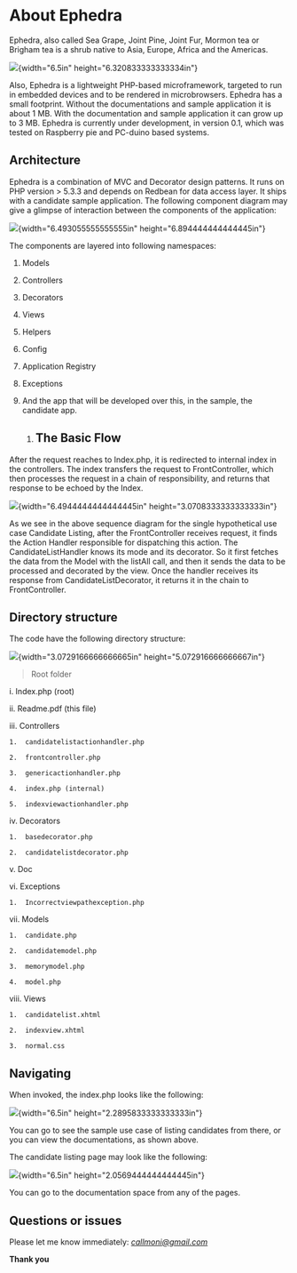 About Ephedra
=============

Ephedra, also called Sea Grape, Joint Pine, Joint Fur, Mormon tea or
Brigham tea is a shrub native to Asia, Europe, Africa and the Americas.

![](media/image1.jpeg){width="6.5in" height="6.320833333333334in"}

Also, Ephedra is a lightweight PHP-based microframework, targeted to run
in embedded devices and to be rendered in microbrowsers. Ephedra has a
small footprint. Without the documentations and sample application it is
about 1 MB. With the documentation and sample application it can grow up
to 3 MB. Ephedra is currently under development, in version 0.1, which
was tested on Raspberry pie and PC-duino based systems.

Architecture
------------

Ephedra is a combination of MVC and Decorator design patterns. It runs
on PHP version &gt; 5.3.3 and depends on Redbean for data access layer.
It ships with a candidate sample application. The following component
diagram may give a glimpse of interaction between the components of the
application:

![](media/image2.jpeg){width="6.493055555555555in"
height="6.894444444444445in"}

The components are layered into following namespaces:

1.  Models

2.  Controllers

3.  Decorators

4.  Views

5.  Helpers

6.  Config

7.  Application Registry

8.  Exceptions

9.  And the app that will be developed over this, in the sample, the
    candidate app.

    1.  The Basic Flow
        --------------

After the request reaches to Index.php, it is redirected to internal
index in the controllers. The index transfers the request to
FrontController, which then processes the request in a chain of
responsibility, and returns that response to be echoed by the Index.

![](media/image3.jpeg){width="6.4944444444444445in"
height="3.0708333333333333in"}

As we see in the above sequence diagram for the single hypothetical use
case Candidate Listing, after the FrontController receives request, it
finds the Action Handler responsible for dispatching this action. The
CandidateListHandler knows its mode and its decorator. So it first
fetches the data from the Model with the listAll call, and then it sends
the data to be processed and decorated by the view. Once the handler
receives its response from CandidateListDecorator, it returns it in the
chain to FrontController.

Directory structure
-------------------

The code have the following directory structure:

![](media/image4.jpeg){width="3.0729166666666665in"
height="5.072916666666667in"}

> Root folder

i.  Index.php (root)

ii. Readme.pdf (this file)

iii. Controllers

    1.  candidatelistactionhandler.php

    2.  frontcontroller.php

    3.  genericactionhandler.php

    4.  index.php (internal)

    5.  indexviewactionhandler.php

iv. Decorators

    1.  basedecorator.php

    2.  candidatelistdecorator.php

v.  Doc

vi. Exceptions

    1.  Incorrectviewpathexception.php

vii. Models

    1.  candidate.php

    2.  candidatemodel.php

    3.  memorymodel.php

    4.  model.php

viii. Views

    1.  candidatelist.xhtml

    2.  indexview.xhtml

    3.  normal.css

Navigating
----------

When invoked, the index.php looks like the following:

![](media/image5.jpeg){width="6.5in" height="2.2895833333333333in"}

You can go to see the sample use case of listing candidates from there,
or you can view the documentations, as shown above.

The candidate listing page may look like the following:

![](media/image6.jpeg){width="6.5in" height="2.0569444444444445in"}

You can go to the documentation space from any of the pages.

Questions or issues
-------------------

Please let me know immediately:
[*callmoni@gmail.com*](mailto:callmoni@gmail.com)

**Thank you**
